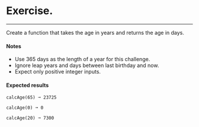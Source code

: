 # Exercise.

---

Create a function that takes the age in years and returns the age in days.

#### Notes

- Use 365 days as the length of a year for this challenge.
- Ignore leap years and days between last birthday and now.
- Expect only positive integer inputs.

#### Expected results

```
calcAge(65) ➞ 23725

calcAge(0) ➞ 0

calcAge(20) ➞ 7300
```
